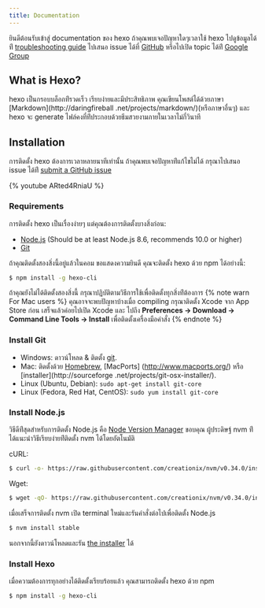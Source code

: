 ```yaml
---
title: Documentation
---
```

ยินดีต้อนรับเข้าสู่ documentation ของ hexo ถ้าคุณพบเจอปัญหาใดๆเวลาใช้ hexo 
ไปดูข้อมูลได้ท่ี  [troubleshooting guide](troubleshooting.html) ไปเสนอ issue 
ได้ที่ [GitHub](https://github.com/hexojs/hexo/issues) หรือไปเปิด topic ได้ท่ี [Google Group](https://groups.google.com/group/hexo)

## What is Hexo?

hexo เป็นกรอบบล็อกท่ีรวดเร็ว เรียบง่ายและมีประสิทธิภาพ 
คุณเขียนโพสต์ได้ด้วยภาษา [Markdown](http://daringfireball
.net/projects/markdown/)(หรือภาษาอื่นๆ) และ hexo จะ generate 
ไฟล์คงที่ท่ีประกอบด้วยธีมสวยงามภายในเวลาไม่กี่วินาที

## Installation

การติดตั้ง hexo ต้องการเวลาหลายนาทีเท่านั้น ถ้าคุณพบเจอปัญหาท่ีแก้ไขไม่ได้ 
กรุณาไปเสนอ issue ได้ท่ี [submit a GitHub issue](https://github.com/hexojs/hexo/issues)

{% youtube ARted4RniaU %}

### Requirements

การติดตั้ง hexo เป็นเรื่องง่ายๆ แต่คุณต้องการติดตั้งบางสิ่งก่อน:

- [Node.js](http://nodejs.org/) (Should be at least Node.js 8.6, recommends 10.0 or higher)
- [Git](http://git-scm.com/)

ถ้าคุณติดตั้งสองสิ่งนี้อยู่แล้วในคอม ขอแสดงความยินดี คุณจะติดตั้ง hexo ด้วย npm ได้อย่างนี้:

``` bash
$ npm install -g hexo-cli
```

ถ้าคุณยังไม่ได้ติดตั้งสองสิ่งนี้ กรุณาปฏิบัติตามวิธีการใช้เพื่อติดตั้งทุกสิ่งท่ีต้องการ
{% note warn For Mac users %}
คุณอาจจะพบปัญหาบ้างเมื่อ compiling กรุณาติดตั้ง Xcode จาก App Store ก่อน 
เสร็จแล้วค่อยไปเปิด Xcode และ ไปถึง **Preferences -> Download -> Command Line
 Tools -> Install** เพื่อติดตั้งเครื่องมือคำสั่ง
{% endnote %}

### Install Git

- Windows: ดาวน์โหลด & ติดตั้ง [git](https://git-scm.com/download/win).
- Mac: ติดตั้งด้วย [Homebrew](http://mxcl.github.com/homebrew/), [MacPorts]
(http://www.macports.org/) หรือ [installer](http://sourceforge
.net/projects/git-osx-installer/).
- Linux (Ubuntu, Debian): `sudo apt-get install git-core`
- Linux (Fedora, Red Hat, CentOS): `sudo yum install git-core`

### Install Node.js

วิธีดีท่ีสุดสำหรับการติดตั้ง Node.js คือ [Node Version Manager](https://github.com/creationix/nvm)
ขอบคุณ ผู้ประดิษฐ์ nvm ท่ีได้แนะนำวิธีเรียบง่ายท่ีติดตั้ง nvm ได้โดยอัตโนมัติ

cURL:

``` bash
$ curl -o- https://raw.githubusercontent.com/creationix/nvm/v0.34.0/install.sh | bash
```

Wget:

``` bash
$ wget -qO- https://raw.githubusercontent.com/creationix/nvm/v0.34.0/install.sh | bash
```

เมื่อเสร็จการติดตั้ง nvm เปิด terminal ใหม่และรันคำสั่งต่อไปเพื่อติดตั้ง Node.js

``` bash
$ nvm install stable
```

นอกจากนี้ยังดาวน์โหลดและรัน [the installer](http://nodejs.org/) ได้

### Install Hexo

เมื่อความต้องการทุกอย่างได้ติดตั้งเรียบร้อยแล้ว คุณสามารถติดตั้ง hexo ด้วย npm

``` bash
$ npm install -g hexo-cli
```
